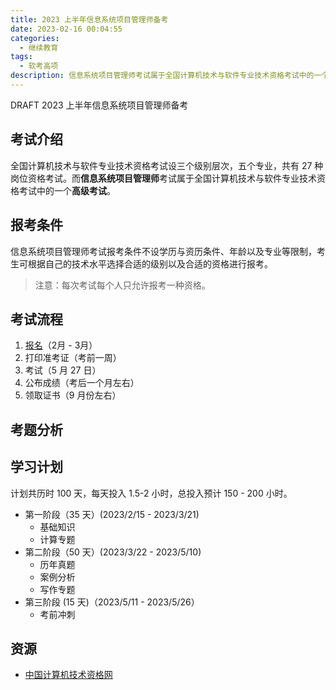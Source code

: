 ```yaml
---
title: 2023 上半年信息系统项目管理师备考
date: 2023-02-16 00:04:55
categories:
  - 继续教育
tags:
  - 软考高项
description: 信息系统项目管理师考试属于全国计算机技术与软件专业技术资格考试中的一个高级考试。
---
```


DRAFT 2023 上半年信息系统项目管理师备考

## 考试介绍

全国计算机技术与软件专业技术资格考试设三个级别层次，五个专业，共有 27 种岗位资格考试。而**信息系统项目管理师**考试属于全国计算机技术与软件专业技术资格考试中的一个**高级考试**。

## 报考条件

信息系统项目管理师考试报考条件不设学历与资历条件、年龄以及专业等限制，考生可根据自己的技术水平选择合适的级别以及合适的资格进行报考。

> 注意：每次考试每个人只允许报考一种资格。

## 考试流程

1. [报名](https://bm.ruankao.org.cn/sign/welcome)（2月 - 3月）
1. 打印准考证（考前一周）
1. 考试（5 月 27 日）
1. 公布成绩（考后一个月左右）
1. 领取证书（9 月份左右）

## 考题分析

## 学习计划

计划共历时 100 天，每天投入 1.5-2 小时，总投入预计 150 - 200 小时。

- 第一阶段（35 天）(2023/2/15 - 2023/3/21)
  - 基础知识
  - 计算专题
- 第二阶段（50 天）(2023/3/22 - 2023/5/10)
  - 历年真题
  - 案例分析
  - 写作专题
- 第三阶段 (15 天)（2023/5/11 - 2023/5/26）
  - 考前冲刺

## 资源

- [中国计算机技术资格网](https://www.ruankao.org.cn/)
